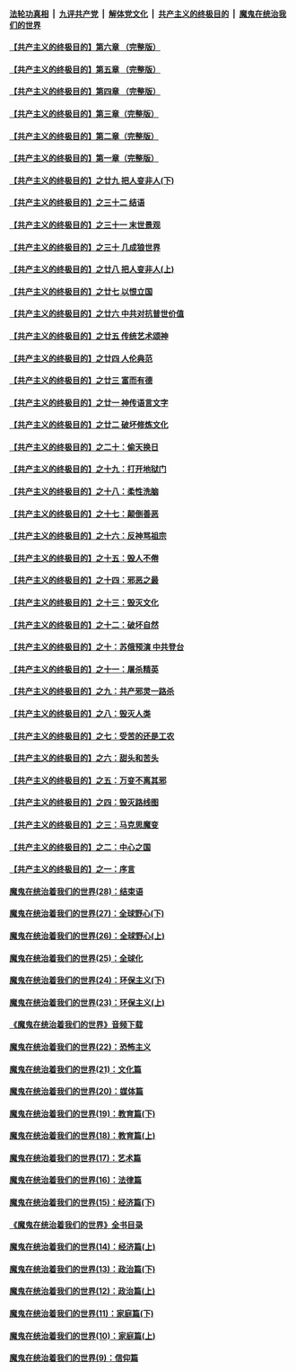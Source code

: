 

####  [法轮功真相](../../../../basic/blob/master/README.md?t=07091231) &nbsp;|&nbsp; [九评共产党](../../../../9ping.md/blob/master/README.md?t=07091231) &nbsp;|&nbsp; [解体党文化](../../../../jtdwh.md/blob/master/README.md?t=07091231)  &nbsp;|&nbsp; [共产主义的终极目的](../../../../gczydzjmd.md/blob/master/README.md?t=07091231) &nbsp;|&nbsp; [魔鬼在统治我们的世界](../../../../mgztzwmdsj.md/blob/master/README.md?t=07091231) 

#### [【共产主义的终极目的】第六章 （完整版）](../pages/nsc422/n11428913.md?t=07091231) 

#### [【共产主义的终极目的】第五章 （完整版）](../pages/nsc422/n11428912.md?t=07091231) 

#### [【共产主义的终极目的】第四章 （完整版）](../pages/nsc422/n11428907.md?t=07091231) 

#### [【共产主义的终极目的】第三章（完整版）](../pages/nsc422/n11428848.md?t=07091231) 

#### [【共产主义的终极目的】第二章（完整版）](../pages/nsc422/n11428831.md?t=07091231) 

#### [【共产主义的终极目的】第一章（完整版）](../pages/nsc422/n11417651.md?t=07091231) 

#### [【共产主义的终极目的】之廿九 把人变非人(下)](../pages/nsc422/n11344140.md?t=07091231) 

#### [【共产主义的终极目的】之三十二 结语](../pages/nsc422/n11360535.md?t=07091231) 

#### [【共产主义的终极目的】之三十一 末世景观](../pages/nsc422/n11351129.md?t=07091231) 

#### [【共产主义的终极目的】之三十 几成狼世界](../pages/nsc422/n11348280.md?t=07091231) 

#### [【共产主义的终极目的】之廿八 把人变非人(上)](../pages/nsc422/n11340492.md?t=07091231) 

#### [【共产主义的终极目的】之廿七 以恨立国](../pages/nsc422/n11336944.md?t=07091231) 

#### [【共产主义的终极目的】之廿六 中共对抗普世价值](../pages/nsc422/n11324785.md?t=07091231) 

#### [【共产主义的终极目的】之廿五 传统艺术颂神](../pages/nsc422/n11296396.md?t=07091231) 

#### [【共产主义的终极目的】之廿四 人伦典范](../pages/nsc422/n11296397.md?t=07091231) 

#### [【共产主义的终极目的】之廿三 富而有德](../pages/nsc422/n11283598.md?t=07091231) 

#### [【共产主义的终极目的】之廿一 神传语言文字](../pages/nsc422/n11263265.md?t=07091231) 

#### [【共产主义的终极目的】之廿二 破坏修炼文化](../pages/nsc422/n11245728.md?t=07091231) 

#### [【共产主义的终极目的】之二十：偷天换日](../pages/nsc422/n11238846.md?t=07091231) 

#### [【共产主义的终极目的】之十九：打开地狱门](../pages/nsc422/n11206376.md?t=07091231) 

#### [【共产主义的终极目的】之十八：柔性洗脑](../pages/nsc422/n11199994.md?t=07091231) 

#### [【共产主义的终极目的】之十七：颠倒善恶](../pages/nsc422/n11179782.md?t=07091231) 

#### [【共产主义的终极目的】之十六：反神骂祖宗](../pages/nsc422/n11166798.md?t=07091231) 

#### [【共产主义的终极目的】之十五：毁人不倦](../pages/nsc422/n11166792.md?t=07091231) 

#### [【共产主义的终极目的】之十四：邪恶之最](../pages/nsc422/n11150249.md?t=07091231) 

#### [【共产主义的终极目的】之十三：毁灭文化](../pages/nsc422/n11135227.md?t=07091231) 

#### [【共产主义的终极目的】之十二：破坏自然](../pages/nsc422/n11135214.md?t=07091231) 

#### [【共产主义的终极目的】之十：苏俄预演 中共登台](../pages/nsc422/n11118424.md?t=07091231) 

#### [【共产主义的终极目的】之十一：屠杀精英](../pages/nsc422/n11118442.md?t=07091231) 

#### [【共产主义的终极目的】之九：共产邪灵一路杀](../pages/nsc422/n11114139.md?t=07091231) 

#### [【共产主义的终极目的】之八：毁灭人类](../pages/nsc422/n11108503.md?t=07091231) 

#### [【共产主义的终极目的】之七：受苦的还是工农](../pages/nsc422/n11101809.md?t=07091231) 

#### [【共产主义的终极目的】之六：甜头和苦头](../pages/nsc422/n11096971.md?t=07091231) 

#### [【共产主义的终极目的】之五：万变不离其邪](../pages/nsc422/n11091285.md?t=07091231) 

#### [【共产主义的终极目的】之四：毁灭路线图](../pages/nsc422/n11086284.md?t=07091231) 

#### [【共产主义的终极目的】之三：马克思魔变](../pages/nsc422/n11061941.md?t=07091231) 

#### [【共产主义的终极目的】之二：中心之国](../pages/nsc422/n11047728.md?t=07091231) 

#### [【共产主义的终极目的】之一：序言](../pages/nsc422/n11086077.md?t=07091231) 

#### [魔鬼在统治着我们的世界(28)：结束语](../pages/nsc422/n10936246.md?t=07091231) 

#### [魔鬼在统治着我们的世界(27)：全球野心(下)](../pages/nsc422/n10928319.md?t=07091231) 

#### [魔鬼在统治着我们的世界(26)：全球野心(上)](../pages/nsc422/n10900318.md?t=07091231) 

#### [魔鬼在统治着我们的世界(25)：全球化](../pages/nsc422/n10788205.md?t=07091231) 

#### [魔鬼在统治着我们的世界(24)：环保主义(下)](../pages/nsc422/n10695307.md?t=07091231) 

#### [魔鬼在统治着我们的世界(23)：环保主义(上)](../pages/nsc422/n10688613.md?t=07091231) 

#### [《魔鬼在统治着我们的世界》音频下载](../pages/nsc422/n10635553.md?t=07091231) 

#### [魔鬼在统治着我们的世界(22)：恐怖主义](../pages/nsc422/n10614727.md?t=07091231) 

#### [魔鬼在统治着我们的世界(21)：文化篇](../pages/nsc422/n10597706.md?t=07091231) 

#### [魔鬼在统治着我们的世界(20)：媒体篇](../pages/nsc422/n10586579.md?t=07091231) 

#### [魔鬼在统治着我们的世界(19)：教育篇(下)](../pages/nsc422/n10564808.md?t=07091231) 

#### [魔鬼在统治着我们的世界(18)：教育篇(上)](../pages/nsc422/n10526970.md?t=07091231) 

#### [魔鬼在统治着我们的世界(17)：艺术篇](../pages/nsc422/n10499093.md?t=07091231) 

#### [魔鬼在统治着我们的世界(16)：法律篇](../pages/nsc422/n10485969.md?t=07091231) 

#### [魔鬼在统治着我们的世界(15)：经济篇(下)](../pages/nsc422/n10469975.md?t=07091231) 

#### [《魔鬼在统治着我们的世界》全书目录](../pages/nsc422/n10464261.md?t=07091231) 

#### [魔鬼在统治着我们的世界(14)：经济篇(上)](../pages/nsc422/n10457370.md?t=07091231) 

#### [魔鬼在统治着我们的世界(13)：政治篇(下)](../pages/nsc422/n10448270.md?t=07091231) 

#### [魔鬼在统治着我们的世界(12)：政治篇(上)](../pages/nsc422/n10444576.md?t=07091231) 

#### [魔鬼在统治着我们的世界(11)：家庭篇(下)](../pages/nsc422/n10440961.md?t=07091231) 

#### [魔鬼在统治着我们的世界(10)：家庭篇(上)](../pages/nsc422/n10435448.md?t=07091231) 

#### [魔鬼在统治着我们的世界(9)：信仰篇](../pages/nsc422/n10432159.md?t=07091231) 

